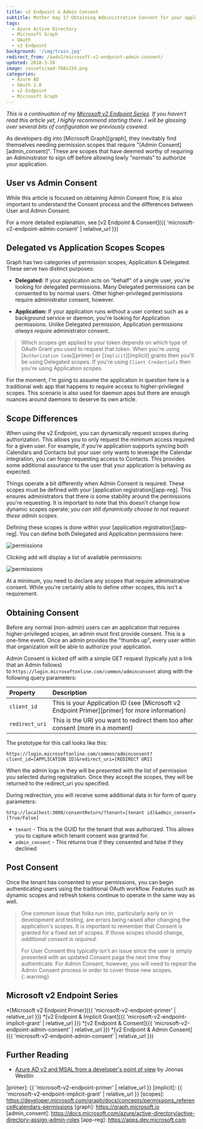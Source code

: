 ```yaml
---
title: v2 Endpoint & Admin Consent
subtitle: Mother may I? Obtaining Administrative Consent for your application
tags:
  - Azure Active Directory
  - Microsoft Graph
  - OAuth
  - v2 Endpoint
background: '/img/train.jpg'
redirect_from: /aadv2/microsoft-v2-endpoint-admin-consent/
updated: 2018-3-28
image: /assets/aad-768x154.png
categories: 
  - Azure AD
  - OAuth 2.0
  - v2 Endpoint
  - Microsoft Graph
---
```


_This is a continuation of my [Microsoft v2 Endpoint Series](#microsoft-v2-endpoint-series). If you haven't read this article yet, I highly recommend starting there. I will be glossing over several bits of configuration we previously covered._

As developers dig into [Microsoft Graph][graph], they inevitably find themselves needing permission scopes that require "[Admin Consent][admin_consent]". These are scopes that have deemed worthy of requiring an Administrator to sign off before allowing lowly "normals" to authorize your application.

## User vs Admin Consent

While this article is focused on obtaining Admin Consent flow, it is also important to understand the Consent process and the differences between User and Admin Consent.

For a more detailed explanation, see [v2 Endpoint & Consent]({{ 'microsoft-v2-endpoint-admin-consent' | relative_url }})

## Delegated vs Application Scopes Scopes

Graph has two categories of permission scopes; Application & Delegated. These serve two distinct purposes:

* **Delegated:** If your application acts on "behalf" of a single user, you're looking for delegated permissions. Many Delegated permissions can be consented to by normal users. Other higher-privileged permissions require administrator consent, however.

* **Application:** If your application runs without a user context such as a background service or daemon, you're looking for Application permissions. Unlike Delegated permission, Application permissions _always require_ administrator consent.

> Which scopes get applied to your token depends on which type of OAuth Grant you used to request that token. When you're using [`Authorization Code`][primer] or [`Implicit`][implicit] grants then you'll be using Delegated scopes. If you're using `Client Credentials` then you're using Application scopes.

For the moment, I'm going to assume the application in question here is a traditional web app that happens to require access to higher-privileged scopes. This scenario is also used for daemon apps but there are enough nuances around daemons to deserve its own article.

## Scope Differences

When using the v2 Endpoint, you can dynamically request scopes during authorization. This allows you to only request the minimum access required for a given user. For example, if you're application supports syncing both Calendars and Contacts but your user only wants to leverage the Calendar integration, you can forgo requesting access to Contacts. This provides some additional assurance to the user that your application is behaving as expected.

Things operate a bit differently when Admin Consent is required. These scopes must be defined with your [application registration][app-reg]. This ensures administrators that there is some stability around the permissions you're requesting. It is important to note that this doesn't change how dynamic scopes operate; _you can still dynamically choose to not request these admin scopes_.

Defining these scopes is done within your [application registration][app-reg]. You can define both Delegated and Application permissions here:

![permissions](/assets/images/app-reg-graph-permissions.png)

Clicking add will display a list of available permissions:

![permissions](/assets/images/app-reg-graph-permissions-dialog.png)

At a minimum, you need to declare any scopes that require administrative consent. While you're certainly able to define other scopes, this isn't a requirement.

## Obtaining Consent

Before any normal (non-admin) users can an application that requires higher-privileged scopes, an admin must first provide consent. This is a one-time event. Once an admin provides the "thumbs up", every user within that organization will be able to authorize your application.

Admin Consent is kicked off with a simple GET request (typically just a link that an Admin follows) to `https://login.microsoftonline.com/common/adminconsent` along with the following query parameters:

| Property       | Description                                                                                   |
| :------------- | :-------------------------------------------------------------------------------------------- |
| `client_id`    | This is your Application ID (see [Microsoft v2 Endpoint Primer][primer] for more information) |
| `redirect_uri` | This is the URI you want to redirect them too after consent (more in a moment)                |

The prototype for this call looks like this:

```none
https://login.microsoftonline.com/common/adminconsent?
client_id=[APPLICATION ID]&redirect_uri=[REDIRECT URI]
```

When the admin logs in they will be presented with the list of permission you selected during registration. Once they accept the scopes, they will be returned to the redirect_uri you specified.

During redirection, you will receive some additional data in for form of query parameters:

```none
http://localhost:3000/consentReturn/?tenant=[tenant id]&admin_consent=[True/False]
```

* `tenant` - This is the GUID for the tenant that was authorized. This allows you to capture which tenant consent was granted for.
* `admin_consent` - This returns true if they consented and false if they declined

## Post Consent

Once the tenant has consented to your permissions, you can begin authenticating users using the traditional OAuth workflow. Features such as dynamic scopes and refresh tokens continue to operate in the same way as well.

> One common issue that folks run into, particularly early on in development and testing, are errors being raised after changing the application's scopes. It is important to remember that Consent is granted for a fixed set of scopes. If those scopes should change, _additional consent is required_.
>
> For User Consent this typically isn't an issue since the user is simply presented with an updated Consent page the next time they authenticate. For Admin Consent, however, you will need to repeat the Admin Consent process in order to cover those new scopes.
{:.warning}

## Microsoft v2 Endpoint Series

*[Microsoft v2 Endpoint Primer]({{ 'microsoft-v2-endpoint-primer' | relative_url }})
*[v2 Endpoint & Implicit Grant]({{ 'microsoft-v2-endpoint-implicit-grant' | relative_url }})
*[v2 Endpoint & Consent]({{ 'microsoft-v2-endpoint-admin-consent' | relative_url }})
*[v2 Endpoint & Admin Consent]({{ 'microsoft-v2-endpoint-admin-consent' | relative_url }})

## Further Reading

* [Azure AD v2 and MSAL from a developer's point of view](https://joonasw.net/view/azure-ad-v2-and-msal-from-dev-pov) by Joonas Westlin

[primer]: {{ 'microsoft-v2-endpoint-primer' | relative_url }}
[implicit]: {{ 'microsoft-v2-endpoint-implicit-grant' | relative_url }}
[scopes]: https://developer.microsoft.com/graph/docs/concepts/permissions_reference#calendars-permissions
[graph]: https://graph.microsoft.io
[admin_consent]: https://docs.microsoft.com/azure/active-directory/active-directory-assign-admin-roles
[app-reg]: https://apps.dev.microsoft.com
